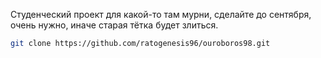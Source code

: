 
Студенческий проект для какой-то там мурни, сделайте до сентября, очень нужно, иначе старая тётка будет злиться.

```bash
git clone https://github.com/ratogenesis96/ouroboros98.git
